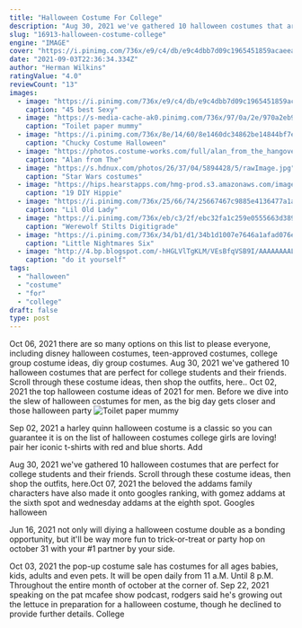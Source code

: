 ```yaml
---
title: "Halloween Costume For College"
description: "Aug 30, 2021 we've gathered 10 halloween costumes that are perfect for college students and their friends. Scroll through these costume ideas, then shop the outfits, here."
slug: "16913-halloween-costume-college"
engine: "IMAGE"
cover: "https://i.pinimg.com/736x/e9/c4/db/e9c4dbb7d09c1965451859acaeea8f50.jpg"
date: "2021-09-03T22:36:34.334Z"
author: "Herman Wilkins"
ratingValue: "4.0"
reviewCount: "13"
images:
  - image: "https://i.pinimg.com/736x/e9/c4/db/e9c4dbb7d09c1965451859acaeea8f50.jpg"
    caption: "45 best Sexy"
  - image: "https://s-media-cache-ak0.pinimg.com/736x/97/0a/2e/970a2eb9c4cdca2cd9939e3fd04fab90--toilet-paper-halloween-party.jpg"
    caption: "Toilet paper mummy"
  - image: "https://i.pinimg.com/736x/8e/14/60/8e1460dc34862be14844bf7eb0749c8f--old-halloween-costumes-guy-costumes.jpg"
    caption: "Chucky Costume Halloween"
  - image: "https://photos.costume-works.com/full/alan_from_the_hangover2.jpg"
    caption: "Alan from The"
  - image: "https://s.hdnux.com/photos/26/37/04/5894428/5/rawImage.jpg"
    caption: "Star Wars costumes"
  - image: "https://hips.hearstapps.com/hmg-prod.s3.amazonaws.com/images/twins-hippie-costume-1562382774.jpg?crop=1xw:0.999375xh;center,top&resize=480:*"
    caption: "19 DIY Hippie"
  - image: "https://i.pinimg.com/736x/25/66/74/25667467c9885e4136477a1ad1d01d5d--old-lady-costume-ladies-costumes.jpg"
    caption: "Lil Old Lady"
  - image: "https://i.pinimg.com/736x/eb/c3/2f/ebc32fa1c259e0555663d3898368cf1c--pictures-of-legs.jpg"
    caption: "Werewolf Stilts Digitigrade"
  - image: "https://i.pinimg.com/736x/34/b1/d1/34b1d1007e7646a1afad076ec6c40a89.jpg"
    caption: "Little Nightmares Six"
  - image: "http://4.bp.blogspot.com/-hHGLVlTgKLM/VEsBfqVSB9I/AAAAAAAALE0/vk4KVwVXyDQ/s1600/IMG_5812.jpg"
    caption: "do it yourself"
tags:
  - "halloween"
  - "costume"
  - "for"
  - "college"
draft: false
type: post
---
```


Oct 06, 2021 there are so many options on this list to please everyone, including disney halloween costumes, teen-approved costumes, college group costume ideas, diy group costumes. Aug 30, 2021 we've gathered 10 halloween costumes that are perfect for college students and their friends. Scroll through these costume ideas, then shop the outfits, here.. Oct 02, 2021 the top halloween costume ideas of 2021 for men. Before we dive into the slew of halloween costumes for men, as the big day gets closer and those halloween party
![Toilet paper mummy](https://s-media-cache-ak0.pinimg.com/736x/97/0a/2e/970a2eb9c4cdca2cd9939e3fd04fab90--toilet-paper-halloween-party.jpg "Toilet paper mummy")

Sep 02, 2021 a harley quinn halloween costume is a classic so you can guarantee it is on the list of halloween costumes college girls are loving! pair her iconic t-shirts with red and blue shorts. Add
<!--inArticleAds-->

<!--galleryOne-->

Aug 30, 2021 we've gathered 10 halloween costumes that are perfect for college students and their friends. Scroll through these costume ideas, then shop the outfits, here.Oct 07, 2021 the beloved the addams family characters have also made it onto googles ranking, with gomez addams at the sixth spot and wednesday addams at the eighth spot. Googles halloween
<!--inArticleAds-->

<!--galleryTwo-->

Jun 16, 2021 not only will diying a halloween costume double as a bonding opportunity, but it'll be way more fun to trick-or-treat or party hop on october 31 with your #1 partner by your side.
<!--galleryThree-->

Oct 03, 2021 the pop-up costume sale has costumes for all ages babies, kids, adults and even pets. It will be open daily from 11 a.M. Until 8 p.M. Throughout the entire month of october at the corner of. Sep 22, 2021 speaking on the pat mcafee show podcast, rodgers said he's growing out the lettuce in preparation for a halloween costume, though he declined to provide further details.  College